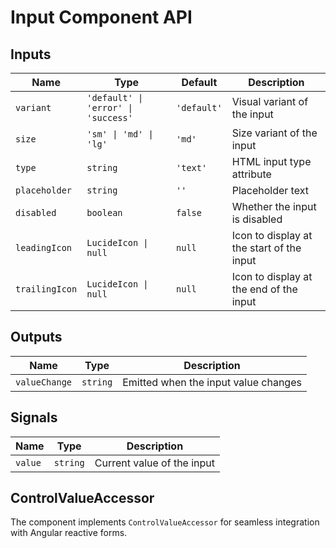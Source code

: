 # Input Component API

## Inputs

| Name | Type | Default | Description |
|------|------|---------|-------------|
| `variant` | `'default' \| 'error' \| 'success'` | `'default'` | Visual variant of the input |
| `size` | `'sm' \| 'md' \| 'lg'` | `'md'` | Size variant of the input |
| `type` | `string` | `'text'` | HTML input type attribute |
| `placeholder` | `string` | `''` | Placeholder text |
| `disabled` | `boolean` | `false` | Whether the input is disabled |
| `leadingIcon` | `LucideIcon \| null` | `null` | Icon to display at the start of the input |
| `trailingIcon` | `LucideIcon \| null` | `null` | Icon to display at the end of the input |

## Outputs

| Name | Type | Description |
|------|------|-------------|
| `valueChange` | `string` | Emitted when the input value changes |

## Signals

| Name | Type | Description |
|------|------|-------------|
| `value` | `string` | Current value of the input |

## ControlValueAccessor

The component implements `ControlValueAccessor` for seamless integration with Angular reactive forms.